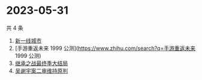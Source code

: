 # 2023-05-31

共 4 条

<!-- BEGIN ZHIHUSEARCH -->
<!-- 最后更新时间 Wed May 31 2023 12:10:20 GMT+0800 (China Standard Time) -->
1. [新一线城市](https://www.zhihu.com/search?q=新一线城市)
1. [手游重返未来 1999 公测](https://www.zhihu.com/search?q=手游重返未来 1999 公测)
1. [继承之战最终季大结局](https://www.zhihu.com/search?q=继承之战最终季大结局)
1. [吴谢宇案二审维持原判](https://www.zhihu.com/search?q=吴谢宇案二审维持原判)
<!-- END ZHIHUSEARCH -->
